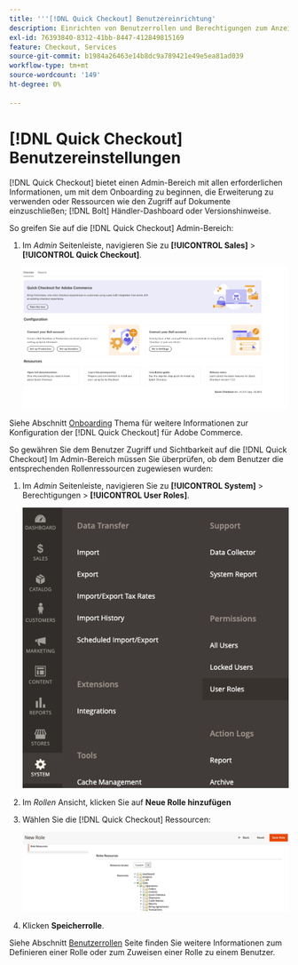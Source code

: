 ```yaml
---
title: '''[!DNL Quick Checkout] Benutzereinrichtung'
description: Einrichten von Benutzerrollen und Berechtigungen zum Anzeigen der [!DNL Quick Checkout] Admin-Bereich.
exl-id: 76393840-8312-41bb-8447-412849815169
feature: Checkout, Services
source-git-commit: b1984a26463e14b8dc9a789421e49e5ea81ad039
workflow-type: tm+mt
source-wordcount: '149'
ht-degree: 0%

---
```


# [!DNL Quick Checkout] Benutzereinstellungen

[!DNL Quick Checkout] bietet einen Admin-Bereich mit allen erforderlichen Informationen, um mit dem Onboarding zu beginnen, die Erweiterung zu verwenden oder Ressourcen wie den Zugriff auf Dokumente einzuschließen; [!DNL Bolt] Händler-Dashboard oder Versionshinweise.

So greifen Sie auf die [!DNL Quick Checkout] Admin-Bereich:

1. Im _Admin_ Seitenleiste, navigieren Sie zu **[!UICONTROL Sales]** > **[!UICONTROL Quick Checkout]**.

   ![Schnellauschecken im Menü](assets/overview-admin-panel.png)

Siehe Abschnitt [Onboarding](../quick-checkout/onboarding.md) Thema für weitere Informationen zur Konfiguration der [!DNL Quick Checkout] für Adobe Commerce.

So gewähren Sie dem Benutzer Zugriff und Sichtbarkeit auf die [!DNL Quick Checkout] Im Admin-Bereich müssen Sie überprüfen, ob dem Benutzer die entsprechenden Rollenressourcen zugewiesen wurden:

1. Im _Admin_ Seitenleiste, navigieren Sie zu **[!UICONTROL System]** > Berechtigungen > **[!UICONTROL User Roles]**.

   ![Benutzerrollen](assets/user-roles-small.png)

1. Im _Rollen_ Ansicht, klicken Sie auf **Neue Rolle hinzufügen**
1. Wählen Sie die [!DNL Quick Checkout] Ressourcen:

   ![Quick Checkout-Rollen und -Berechtigungen](assets/role-resource-quick-checkout.png)

1. Klicken **Speicherrolle**.

Siehe Abschnitt [Benutzerrollen](https://docs.magento.com/user-guide/system/permissions-user-roles.html) Seite finden Sie weitere Informationen zum Definieren einer Rolle oder zum Zuweisen einer Rolle zu einem Benutzer.
